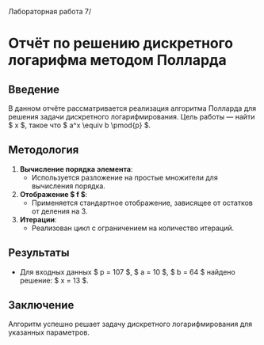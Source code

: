Лабораторная работа 7/

# Отчёт по решению дискретного логарифма методом Полларда

## Введение
В данном отчёте рассматривается реализация алгоритма Полларда для решения задачи дискретного логарифмирования. Цель работы — найти $ x $, такое что $ a^x \equiv b \pmod{p} $.

## Методология
1. **Вычисление порядка элемента**:
   - Используется разложение на простые множители для вычисления порядка.
2. **Отображение $ f $**:
   - Применяется стандартное отображение, зависящее от остатков от деления на 3.
3. **Итерации**:
   - Реализован цикл с ограничением на количество итераций.

## Результаты
- Для входных данных $ p = 107 $, $ a = 10 $, $ b = 64 $ найдено решение: $ x = 13 $.

## Заключение
Алгоритм успешно решает задачу дискретного логарифмирования для указанных параметров.
